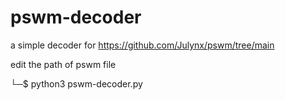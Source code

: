 # pswm-decoder
a simple decoder for https://github.com/Julynx/pswm/tree/main

edit the path of pswm file

└─$ python3 pswm-decoder.py                

